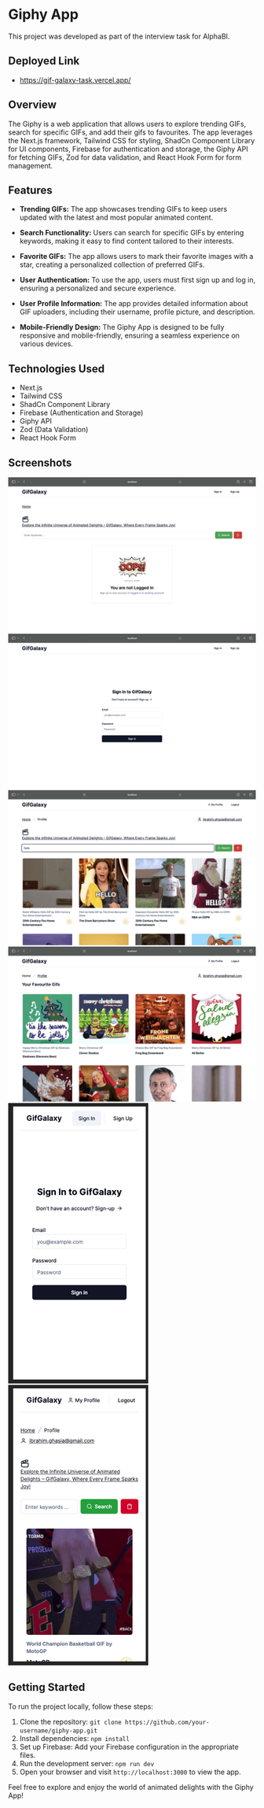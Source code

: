 # Giphy App

This project was developed as part of the interview task for AlphaBI.

## Deployed Link

-   <a target='_blank' herf='https://gif-galaxy-task.vercel.app/'>https://gif-galaxy-task.vercel.app/</a>

## Overview

The Giphy is a web application that allows users to explore trending GIFs, search for specific GIFs, and add their gifs to favourites. The app leverages the Next.js framework, Tailwind CSS for styling, ShadCn Component Library for UI components, Firebase for authentication and storage, the Giphy API for fetching GIFs, Zod for data validation, and React Hook Form for form management.

## Features

-   **Trending GIFs:** The app showcases trending GIFs to keep users updated with the latest and most popular animated content.

-   **Search Functionality:** Users can search for specific GIFs by entering keywords, making it easy to find content tailored to their interests.

-   **Favorite GIFs:** The app allows users to mark their favorite images with a star, creating a personalized collection of preferred GIFs.

-   **User Authentication:** To use the app, users must first sign up and log in, ensuring a personalized and secure experience.

-   **User Profile Information:** The app provides detailed information about GIF uploaders, including their username, profile picture, and description.

-   **Mobile-Friendly Design:** The Giphy App is designed to be fully responsive and mobile-friendly, ensuring a seamless experience on various devices.

## Technologies Used

-   Next.js
-   Tailwind CSS
-   ShadCn Component Library
-   Firebase (Authentication and Storage)
-   Giphy API
-   Zod (Data Validation)
-   React Hook Form

## Screenshots

<img src='public/pic1.png'/>
<img src='public/pic2.png'/>
<img src='public/pic3.png'/>
<img src='public/pic4.png'/>
<img src='public/pic5.png'/>
<img src='public/pic6.png'/>

## Getting Started

To run the project locally, follow these steps:

1. Clone the repository: `git clone https://github.com/your-username/giphy-app.git`
2. Install dependencies: `npm install`
3. Set up Firebase: Add your Firebase configuration in the appropriate files.
4. Run the development server: `npm run dev`
5. Open your browser and visit `http://localhost:3000` to view the app.

Feel free to explore and enjoy the world of animated delights with the Giphy App!
